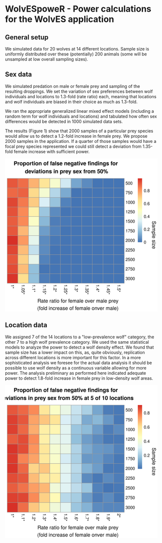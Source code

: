 # WolvESpoweR - Power calculations for the WolvES application


## General setup 

We simulated data for 20 wolves at 14 different locations. Sample size
is uniformly distributed over these (potentially) 200 animals (some
will be unsampled at low overall sampling sizes).

## Sex data

We simulated predation on male or female prey and sampling of the
resulting droppings. We set the variation of sex preferences between
wolf individuals and locations to 1.3-fold (rate ratio) each, meaning
that locations and wolf individuals are biased in their choice as much
as 1.3-fold.

We ran the appropriate generalized linear mixed effect models
(including a random term for wolf individuals and locations) and
tabulated how often sex differences would be detected in 1000 simulated
data sets. 

The results (Figure 1) show that 2000 samples of a particular prey
species would allow us to detect a 1.2-fold increase in female
prey. We propose 2000 samples in the application. If a quarter of
those samples would have a focal prey species represented we could
still detect a deviation from 1.35-fold female increase with
sufficient power.

![Figure 1](https://github.com/derele/WolvESpoweR/blob/master/figures/Sex_power.png)

## Location data 

We assigned 7 of the 14 locations to a "low-prevalence wolf" category,
the other 7 to a high wolf prevalence category. We used the same
statistical models to analyze the power to detect a wolf density
effect. We found that sample size has a lower impact on this, as,
quite obviously, replication across different locations is more
important for this factor. In a more sophisticated analysis we foresee
for the actual data analysis it should be possible to use wolf density
as a continuous variable allowing for more power. The analysis
preliminary as performed here indicated adequate power to detect
1.8-fold increase in female prey in low-density wolf areas.

![Figure 2](https://github.com/derele/WolvESpoweR/blob/master/figures/Loc_power.png)
